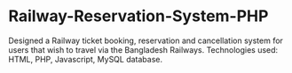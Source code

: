 # Railway-Reservation-System-PHP
Designed a Railway ticket booking, reservation and cancellation system for users that wish to
travel via the Bangladesh Railways.
Technologies used: HTML, PHP, Javascript, MySQL database.
